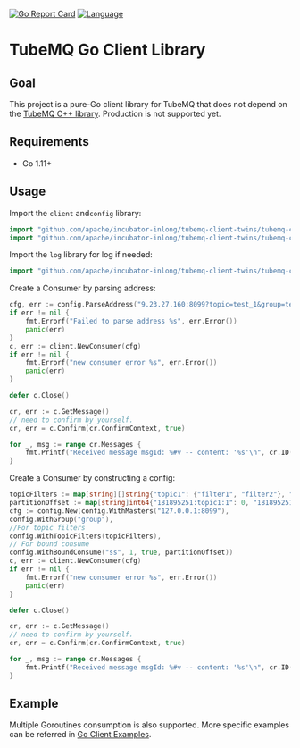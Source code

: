 <!--

    Licensed to the Apache Software Foundation (ASF) under one
    or more contributor license agreements.  See the NOTICE file
    distributed with this work for additional information
    regarding copyright ownership.  The ASF licenses this file
    to you under the Apache License, Version 2.0 (the
    "License"); you may not use this file except in compliance
    with the License.  You may obtain a copy of the License at

      http://www.apache.org/licenses/LICENSE-2.0

    Unless required by applicable law or agreed to in writing,
    software distributed under the License is distributed on an
    "AS IS" BASIS, WITHOUT WARRANTIES OR CONDITIONS OF ANY
    KIND, either express or implied.  See the License for the
    specific language governing permissions and limitations
    under the License.

-->
[![Go Report Card](https://goreportcard.com/badge/github.com/apache/incubator-inlong)](https://goreportcard.com/report/github.com/apache/incubator-inlong)
[![Language](https://img.shields.io/badge/Language-Go-blue.svg)](https://golang.org/)
# TubeMQ Go Client Library

## Goal

This project is a pure-Go client library for TubeMQ that does not
depend on the [TubeMQ C++ library](https://github.com/apache/incubator-inlong/tree/master/inlong-tubemq/tubemq-client-twins/tubemq-client-cpp). Production is not supported yet.
## Requirements

- Go 1.11+


## Usage

Import the `client` and`config` library:
```go
import "github.com/apache/incubator-inlong/tubemq-client-twins/tubemq-client-go/client"
import "github.com/apache/incubator-inlong/tubemq-client-twins/tubemq-client-go/config"
```

Import the `log` library for log if needed:
```go
import "github.com/apache/incubator-inlong/tubemq-client-twins/tubemq-client-go/log"
```

Create a Consumer by parsing address:
```go
cfg, err := config.ParseAddress("9.23.27.160:8099?topic=test_1&group=test_group")
if err != nil {
	fmt.Errorf("Failed to parse address %s", err.Error())
	panic(err)
}
c, err := client.NewConsumer(cfg)
if err != nil {
	fmt.Errorf("new consumer error %s", err.Error())
	panic(err)
}

defer c.Close()

cr, err := c.GetMessage()
// need to confirm by yourself.
cr, err = c.Confirm(cr.ConfirmContext, true)

for _, msg := range cr.Messages {
	fmt.Printf("Received message msgId: %#v -- content: '%s'\n", cr.ID(), string(cr.Messages.Data))
}
```

Create a Consumer by constructing a config:

```go
topicFilters := map[string][]string{"topic1": {"filter1", "filter2"}, "topic2": {"filter3", "filter4"}}
partitionOffset := map[string]int64{"181895251:topic1:1": 0, "181895251:topic2:2": 10}
cfg := config.New(config.WithMasters("127.0.0.1:8099"),
config.WithGroup("group"),
//For topic filters
config.WithTopicFilters(topicFilters),
// For bound consume
config.WithBoundConsume("ss", 1, true, partitionOffset))
c, err := client.NewConsumer(cfg)
if err != nil {
	fmt.Errorf("new consumer error %s", err.Error())
	panic(err)
}

defer c.Close()

cr, err := c.GetMessage()
// need to confirm by yourself.
cr, err = c.Confirm(cr.ConfirmContext, true)

for _, msg := range cr.Messages {
	fmt.Printf("Received message msgId: %#v -- content: '%s'\n", cr.ID(), string(cr.Messages.Data))
}
```

## Example
Multiple Goroutines consumption is also supported. More specific examples can be referred in [Go Client Examples](https://github.com/apache/incubator-inlong/tree/master/inlong-tubemq/tubemq-client-twins/tubemq-client-go/example).
